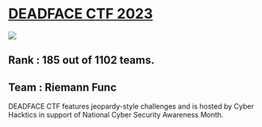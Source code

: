 # [DEADFACE CTF 2023](https://ctftime.org/event/2031)

![](https://media.discordapp.net/attachments/758115188796162088/1166717376658669618/dctf23_logo.png?ex=654b813b&is=65390c3b&hm=d493ff33b0a1cd71ef64a798549956e306d2df1cc5f4d9d69c51f9ff910b5ca7&=&width=256&height=256)

## Rank    : **185** out of 1102 teams.

## Team    : Riemann Func

DEADFACE CTF features jeopardy-style challenges and is hosted by Cyber Hacktics in support of National Cyber Security Awareness Month.